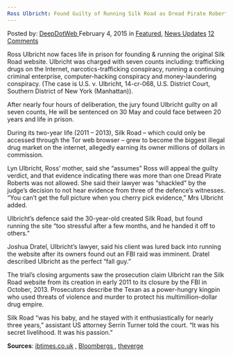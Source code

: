 ```yaml
---
Ross Ulbricht: Found Guilty of Running Silk Road as Dread Pirate Roberts
---
```

<article class="post-listing post-8968 post type-post status-publish format-standard has-post-thumbnail hentry category-deepdot-news category-news-updates tag-dread tag-guilty tag-pirate tag-road tag-roberts tag-ross tag-running tag-silk tag-ulbricht">
<div class="post-inner">
<span>Posted by: <a href="https://www.deepdotweb.com/author/admin/" title="">DeepDotWeb </a></span>
<span>February 4, 2015</span>
<span>in <a href="https://www.deepdotweb.com/category/deepdot-news/" rel="category tag">Featured</a>, <a href="https://www.deepdotweb.com/category/news-updates/" rel="category tag">News Updates</a></span>
<span><a href="https://www.deepdotweb.com/2015/02/04/ross-ulbricht-found-guilty-running-silk-road-dread-pirate-roberts/#comments">12 Comments</a></span>
</p>
<div class="clear"></div>
<div class="entry">
<p>Ross Ulbricht now faces life in prison for founding &amp; running the original Silk Road website. Ulbricht was charged with seven counts including: trafficking drugs on the Internet, narcotics-trafficking conspiracy, running a continuing criminal enterprise, computer-hacking conspiracy and money-laundering conspiracy. (The case is U.S. v. Ulbricht, 14-cr-068, U.S. District Court, Southern District of New York (Manhattan)).</p>
<p>After nearly four hours of deliberation, the jury found Ulbricht guilty on all seven counts, He will be sentenced on 30 May and could face between 20 years and life in prison.</p>
<p>During its two-year life (2011 &#8211; 2013), Silk Road &#8211; which could only be accessed through the Tor web browser &#8211; grew to become the biggest illegal drug market on the internet, allegedly earning its owner millions of dollars in commission.</p>
<p>Lyn Ulbricht, Ross&#8217; mother, said she &#8220;assumes&#8221; Ross will appeal the guilty verdict, and that evidence indicating there was more than one Dread Pirate Roberts was not allowed. She said their lawyer was &#8220;shackled&#8221; by the judge&#8217;s decision to not hear evidence from three of the defence&#8217;s witnesses. &#8220;You can&#8217;t get the full picture when you cherry pick evidence,&#8221; Mrs Ulbricht added.</p>
<p>Ulbricht&#8217;s defence said the 30-year-old created Silk Road, but found running the site &#8220;too stressful after a few months, and he handed it off to others.&#8221;</p>
<p>Joshua Dratel, Ulbricht&#8217;s lawyer, said his client was lured back into running the website after its owners found out an FBI raid was imminent. Dratel described Ulbricht as the perfect &#8220;fall guy.&#8221;</p>
<p>The trial&#8217;s closing arguments saw the prosecution claim Ulbricht ran the Silk Road website from its creation in early 2011 to its closure by the FBI in October, 2013. Prosecutors describe the Texan as a power-hungry kingpin who used threats of violence and murder to protect his multimillion-dollar drug empire.</p>
<p>Silk Road &#8220;was his baby, and he stayed with it enthusiastically for nearly three years,&#8221; assistant US attorney Serrin Turner told the court. &#8220;It was his secret livelihood. It was his passion.&#8221;</p>
<p><strong>Sources</strong>: <a href="http://www.ibtimes.co.uk/ross-ulbricht-found-guilty-running-silk-road-drug-dealing-website-1486667">ibtimes.co.uk</a> , <a href="http://www.bloomberg.com/news/articles/2015-02-04/ross-ulbricht-convicted-of-running-silk-road-as-dread-pirate" target="_blank">Bloombergs </a>, <a href="http://www.theverge.com/2015/2/4/7973733/ross-ulbricht-silk-road-trial-verdict-found-guilty" target="_blank">theverge </a></p>
</div>
<span style="display:none"><a href="https://www.deepdotweb.com/tag/dread/" rel="tag">dread</a> <a href="https://www.deepdotweb.com/tag/guilty/" rel="tag">guilty</a> <a href="https://www.deepdotweb.com/tag/pirate/" rel="tag">pirate</a> <a href="https://www.deepdotweb.com/tag/road/" rel="tag">road</a> <a href="https://www.deepdotweb.com/tag/roberts/" rel="tag">roberts</a> <a href="https://www.deepdotweb.com/tag/ross/" rel="tag">ross</a> <a href="https://www.deepdotweb.com/tag/running/" rel="tag">running</a> <a href="https://www.deepdotweb.com/tag/silk/" rel="tag">silk</a> <a href="https://www.deepdotweb.com/tag/ulbricht/" rel="tag">ulbricht</a></span> <span style="display:none" class="updated">2015-02-04</span>
<div style="display:none" class="vcard author" itemprop="author" itemscope itemtype="http://schema.org/Person"><strong class="fn" itemprop="name">